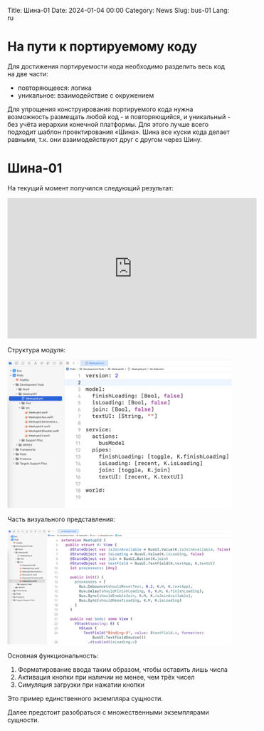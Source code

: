 Title: Шина-01
Date: 2024-01-04 00:00
Category: News
Slug: bus-01
Lang: ru

# На пути к портируемому коду

Для достижения портируемости кода необходимо разделить весь код на две части:

* повторяющееся: логика
* уникальное: взаимодействие с окружением

Для упрощения конструирования портируемого кода нужна возможность размещать
любой код - и повторяющийся, и уникальный - без учёта иерархии конечной платформы.
Для этого лучше всего подходит шаблон проектирования «Шина». Шина все куски
кода делает равными, т.к. они взаимодействуют друг с другом через Шину.

# Шина-01

На текущий момент получился следующий результат:

<iframe width="560" height="315" src="https://www.youtube.com/embed/XAlIlG9tVL4?si=5HYRDkNuYE0zeoyo" title="YouTube video player" frameborder="0" allow="accelerometer; autoplay; clipboard-write; encrypted-media; gyroscope; picture-in-picture; web-share" allowfullscreen></iframe>

Структура модуля:

![YML модуля][yml]

<yml>

Часть визуального представления:

![Визуальное представление][v]

Основная функциональность:

1. Форматирование ввода таким образом, чтобы оставить лишь числа
1. Активация кнопки при наличии не менее, чем трёх чисел
1. Симуляция загрузки при нажатии кнопки

Это пример единственного экземпляра сущности. 

Далее предстоит разобраться с множественными экземплярами сущности.

[yml]: ../../images/2024_bus-01_yml.jpg
[v]: ../../images/2024_bus-01_v.jpg
